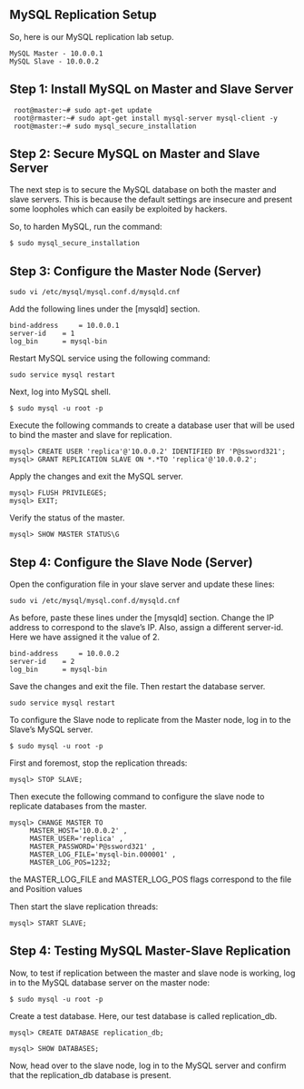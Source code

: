 ## MySQL Replication Setup

So, here is our MySQL replication lab setup.

```
MySQL Master - 10.0.0.1
MySQL Slave - 10.0.0.2
```

## Step 1: Install MySQL on Master and Slave Server

```
 root@master:~# sudo apt-get update
 root@rmaster:~# sudo apt-get install mysql-server mysql-client -y
 root@master:~# sudo mysql_secure_installation
```

## Step 2: Secure MySQL on Master and Slave Server

The next step is to secure the MySQL database on both the master and slave servers. This is because the default settings are insecure and present some loopholes which can easily be exploited by hackers.

So, to harden MySQL, run the command:

```
$ sudo mysql_secure_installation
```

## Step 3: Configure the Master Node (Server)

```
sudo vi /etc/mysql/mysql.conf.d/mysqld.cnf
```
Add the following lines under the [mysqld] section.

```
bind-address	 = 10.0.0.1
server-id 	 = 1
log_bin		 = mysql-bin
```

Restart MySQL service using the following command:

```
sudo service mysql restart
```

Next, log into MySQL shell.

```
$ sudo mysql -u root -p
```
Execute the following commands to create a database user that will be used to bind the master and slave for replication.
```
mysql> CREATE USER 'replica'@'10.0.0.2' IDENTIFIED BY 'P@ssword321';
mysql> GRANT REPLICATION SLAVE ON *.*TO 'replica'@'10.0.0.2';
```
Apply the changes and exit the MySQL server.
```
mysql> FLUSH PRIVILEGES;
mysql> EXIT;
```
Verify the status of the master.
```
mysql> SHOW MASTER STATUS\G
```
## Step 4: Configure the Slave Node (Server)

Open the configuration file in your slave server and update these lines:

```
sudo vi /etc/mysql/mysql.conf.d/mysqld.cnf
```

As before, paste these lines under the [mysqld] section. Change the IP address to correspond to the slave’s IP. Also, assign a different server-id. Here we have assigned it the value of 2.

```
bind-address	 = 10.0.0.2
server-id	 = 2
log_bin 	 = mysql-bin
```
Save the changes and exit the file. Then restart the database server.

```
sudo service mysql restart
```

To configure the Slave node to replicate from the Master node, log in to the Slave’s MySQL server.
```
$ sudo mysql -u root -p
```
First and foremost, stop the replication threads:

```
mysql> STOP SLAVE;
```
Then execute the following command to configure the slave node to replicate databases from the master.

```
mysql> CHANGE MASTER TO
     MASTER_HOST='10.0.0.2' ,
     MASTER_USER='replica' ,
     MASTER_PASSWORD='P@ssword321' ,
     MASTER_LOG_FILE='mysql-bin.000001' ,
     MASTER_LOG_POS=1232;
```     

the MASTER_LOG_FILE and MASTER_LOG_POS flags correspond to the file and Position values

Then start the slave replication threads:
```
mysql> START SLAVE;
```

## Step 4: Testing MySQL Master-Slave Replication

Now, to test if replication between the master and slave node is working, log in to the MySQL database server on the master node:
```
$ sudo mysql -u root -p
```
Create a test database. Here, our test database is called replication_db.
```
mysql> CREATE DATABASE replication_db;

mysql> SHOW DATABASES;
```
Now, head over to the slave node, log in to the MySQL server and confirm that the replication_db database is present. 
